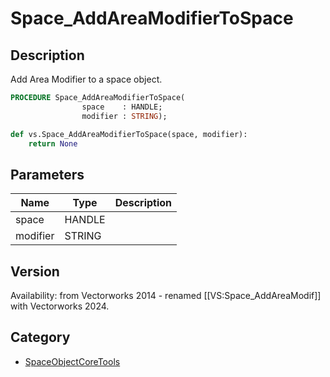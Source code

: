 # Space_AddAreaModifierToSpace

## Description
Add Area Modifier to a space object.

```pascal
PROCEDURE Space_AddAreaModifierToSpace(
				space    : HANDLE;
				modifier : STRING);
```

```python
def vs.Space_AddAreaModifierToSpace(space, modifier):
    return None
```

## Parameters
|Name|Type|Description|
|---|---|---|
|space|HANDLE|   |
|modifier|STRING|   |

## Version
Availability: from Vectorworks 2014 - renamed [[VS:Space_AddAreaModif]] with Vectorworks 2024.

## Category
* [SpaceObjectCoreTools](../Categories/SpaceObjectCoreTools.md)

